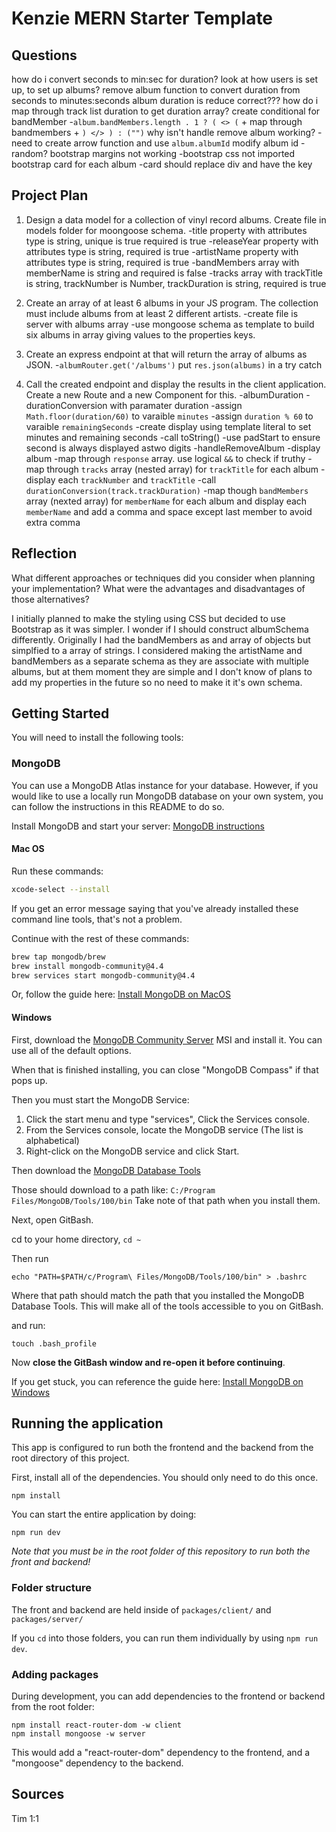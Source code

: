 
# Kenzie MERN Starter Template

## Questions

how do i convert seconds to min:sec for duration?
look at how users is set up, to set up albums?
remove album
function to convert duration from seconds to minutes:seconds
album duration is reduce correct??? how do i map through track list duration to get duration array?
create conditional for bandMember 
-`album.bandMembers.length . 1 ? ( <> (` + map through bandmembers + `) </> ) : ("")`
why isn't handle remove album working? 
-need to create arrow function and use `album.albumId`
modify album id - random?
bootstrap margins not working
-bootstrap css not imported
bootstrap card for each album
-card should replace div and have the key

## Project Plan

1. Design a data model for a collection of vinyl record albums. Create file in models folder for moongoose schema.
 -title property with attributes type is string, unique is true required is true
 -releaseYear property with attributes type is string, required is true
 -artistName property with attributes type is string, required is true
 -bandMembers array with memberName is string and required is false
 -tracks array with trackTitle is string, trackNumber is Number, trackDuration is string, required is true

2. Create an array of at least 6 albums in your JS program. The collection must include albums from at least 2 different artists.
 -create file is server with albums array
 -use mongoose schema as template to build six albums in array giving values to the properties keys.

3. Create an express endpoint at that will return the array of albums as JSON.
 -`albumRouter.get('/albums')` put `res.json(albums)` in a try catch
  
4. Call the created endpoint and display the results in the client application. 
   Create a new Route and a new Component for this.
 -albumDuration
 -durationConversion with paramater duration
  -assign `Math.floor(duration/60)` to varaible `minutes`
  -assign `duration % 60` to varaible `remainingSeconds`
  -create display using template literal to set minutes and remaining seconds
   -call toString()
   -use padStart to ensure second is always displayed astwo digits
 -handleRemoveAlbum
 -display album 
  -map through `response` array. use logical `&&` to check if truthy
  -map through `tracks` array (nested array) for `trackTitle` for each album
   -display each `trackNumber` and `trackTitle`
   -call `durationConversion(track.trackDuration)`
  -map though `bandMembers` array (nexted array) for `memberName` for each album and display each `memberName` and add a comma and space except last member to avoid extra comma

## Reflection

What different approaches or techniques did you consider when planning your implementation? What were the advantages and disadvantages of those alternatives?

I initially planned to make the styling using CSS but decided to use Bootstrap as it was simpler.  I wonder if I should construct albumSchema differently. Originally I had the bandMembers as and array of objects but simplfied to a array of strings. I considered making the artistName and bandMembers  as a separate schema as they are associate with multiple albums, but at them moment they are simple and I don't know of plans to add my properties in the future so no need to make it it's own schema. 







## Getting Started

You will need to install the following tools: 

### MongoDB

You can use a MongoDB Atlas instance for your database. However, if you would like to use a locally run MongoDB database on your own system, you can follow the instructions in this README to do so.

Install MongoDB and start your server: [MongoDB instructions](https://docs.mongodb.com/manual/administration/install-community/)

#### Mac OS

Run these commands: 

```bash
xcode-select --install
```
If you get an error message saying that you've already installed these command line tools, that's not a problem.

Continue with the rest of these commands:

```bash
brew tap mongodb/brew
brew install mongodb-community@4.4
brew services start mongodb-community@4.4
```

Or, follow the guide here: [Install MongoDB on MacOS](https://docs.mongodb.com/manual/tutorial/install-mongodb-on-os-x/)

#### Windows

First, download the [MongoDB Community Server](https://fastdl.mongodb.org/windows/mongodb-windows-x86_64-4.4.6-signed.msi) MSI and install it.  You can use all of the default options. 

When that is finished installing, you can close "MongoDB Compass" if that pops up.  

Then you must start the MongoDB Service:

1. Click the start menu and type "services", Click the Services console.
2. From the Services console, locate the MongoDB service (The list is alphabetical)
3. Right-click on the MongoDB service and click Start.

Then download the [MongoDB Database Tools](https://fastdl.mongodb.org/tools/db/mongodb-database-tools-windows-x86_64-100.3.1.msi)

Those should download to a path like: `C:/Program Files/MongoDB/Tools/100/bin`  Take note of that path when you install them.

Next, open GitBash.  

cd to your home directory, `cd ~`

Then run 

`echo "PATH=$PATH/c/Program\ Files/MongoDB/Tools/100/bin" > .bashrc`

Where that path should match the path that you installed the MongoDB Database Tools.  This will make all of the tools accessible to you on GitBash.

and run:

`touch .bash_profile`

Now **close the GitBash window and re-open it before continuing**.

If you get stuck, you can reference the guide here: [Install MongoDB on Windows](https://docs.mongodb.com/manual/tutorial/install-mongodb-on-windows/)


## Running the application

This app is configured to run both the frontend and the backend from the root directory of this project.

First, install all of the dependencies.  You should only need to do this once.

```
npm install
```

You can start the entire application by doing: 

```
npm run dev
```

_Note that you must be in the root folder of this repository to run both the front and backend!_

### Folder structure

The front and backend are held inside of `packages/client/` and `packages/server/`

If you `cd` into those folders, you can run them individually by using `npm run dev`. 


### Adding packages
During development, you can add dependencies to the frontend or backend from the root folder:
```
npm install react-router-dom -w client
npm install mongoose -w server
```

This would add a "react-router-dom" dependency to the frontend, and a "mongoose" dependency to the backend. 

## Sources
Tim 1:1

